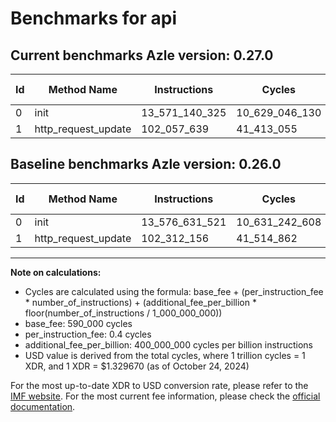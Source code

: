 # Benchmarks for api

## Current benchmarks Azle version: 0.27.0

| Id  | Method Name         | Instructions   | Cycles         | USD           | USD/Million Calls | Change                                |
| --- | ------------------- | -------------- | -------------- | ------------- | ----------------- | ------------------------------------- |
| 0   | init                | 13_571_140_325 | 10_629_046_130 | $0.0141331238 | $14_133.12        | <font color="green">-5_491_196</font> |
| 1   | http_request_update | 102_057_639    | 41_413_055     | $0.0000550657 | $55.06            | <font color="green">-254_517</font>   |

## Baseline benchmarks Azle version: 0.26.0

| Id  | Method Name         | Instructions   | Cycles         | USD           | USD/Million Calls |
| --- | ------------------- | -------------- | -------------- | ------------- | ----------------- |
| 0   | init                | 13_576_631_521 | 10_631_242_608 | $0.0141360444 | $14_136.04        |
| 1   | http_request_update | 102_312_156    | 41_514_862     | $0.0000552011 | $55.20            |

---

**Note on calculations:**

- Cycles are calculated using the formula: base_fee + (per_instruction_fee \* number_of_instructions) + (additional_fee_per_billion \* floor(number_of_instructions / 1_000_000_000))
- base_fee: 590_000 cycles
- per_instruction_fee: 0.4 cycles
- additional_fee_per_billion: 400_000_000 cycles per billion instructions
- USD value is derived from the total cycles, where 1 trillion cycles = 1 XDR, and 1 XDR = $1.329670 (as of October 24, 2024)

For the most up-to-date XDR to USD conversion rate, please refer to the [IMF website](https://www.imf.org/external/np/fin/data/rms_sdrv.aspx).
For the most current fee information, please check the [official documentation](https://internetcomputer.org/docs/current/developer-docs/gas-cost#execution).
